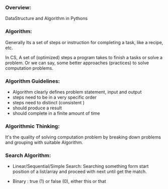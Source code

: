 ### Overview:
DataStructure and Algorithm in Pythons

### Algorithm:
Generally Its a set of steps or instruction for completing a task, like a recipe, etc. 

In CS, A set of (optimized) steps a program takes to finish a tasks or solve a problem. Or we can say, some better approaches (practices) to solve computation problems.

### Algorithm Guidelines:
* Algorithm clearly defines problem statement, input and output
* steps need to be in a very specific order
* steps need to distinct (consistent )
* should produce a result
* should complete in a finite amount of time

### Algorithmic Thinking:
It's the quality of solving computation problem by breaking down problems and grouping with suitable Algorithm.

### Search Algorithm:
- Linear/Sequential/Simple Search: Searching something form start position of a list/array and proceed with next until get the match.
* Binary : true (1) or false (0), either this or that